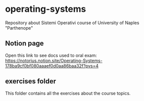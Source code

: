 # operating-systems
Repository about Sistemi Operativi course of University of Naples "Parthenope"

## Notion page

Open this link to see docs used to oral exam: https://notorius.notion.site/Operating-Systems-178ba9cf0bf080aaaef0d0aa86baa32f?pvs=4

## exercises folder
This folder contains all the exercises about the course topics.
